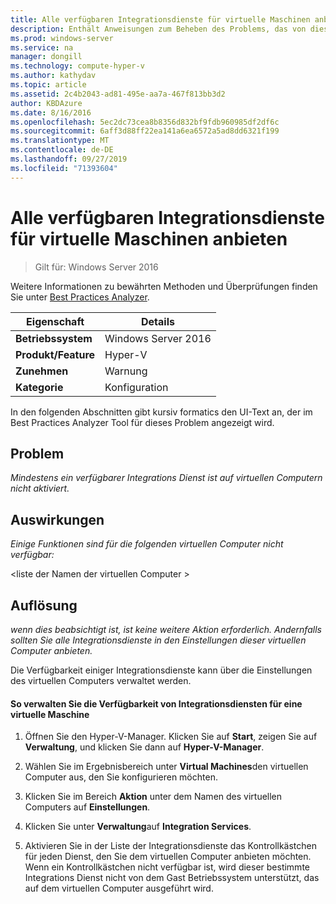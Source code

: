 ```yaml
---
title: Alle verfügbaren Integrationsdienste für virtuelle Maschinen anbieten
description: Enthält Anweisungen zum Beheben des Problems, das von dieser Best Practices Analyzer Regel gemeldet wird.
ms.prod: windows-server
ms.service: na
manager: dongill
ms.technology: compute-hyper-v
ms.author: kathydav
ms.topic: article
ms.assetid: 2c4b2043-ad81-495e-aa7a-467f813bb3d2
author: KBDAzure
ms.date: 8/16/2016
ms.openlocfilehash: 5ec2dc73cea8b8356d832bf9fdb960985df2df6c
ms.sourcegitcommit: 6aff3d88ff22ea141a6ea6572a5ad8dd6321f199
ms.translationtype: MT
ms.contentlocale: de-DE
ms.lasthandoff: 09/27/2019
ms.locfileid: "71393604"
---
```

# <a name="offer-all-available-integration-services-to-virtual-machines"></a>Alle verfügbaren Integrationsdienste für virtuelle Maschinen anbieten

>Gilt für: Windows Server 2016

Weitere Informationen zu bewährten Methoden und Überprüfungen finden Sie unter [Best Practices Analyzer](https://go.microsoft.com/fwlink/?LinkId=122786).
  
|Eigenschaft|Details|  
|-|-|  
|**Betriebssystem**|Windows Server 2016|  
|**Produkt/Feature**|Hyper-V|  
|**Zunehmen**|Warnung|  
|**Kategorie**|Konfiguration|  
  
In den folgenden Abschnitten gibt kursiv formatics den UI-Text an, der im Best Practices Analyzer Tool für dieses Problem angezeigt wird.  
  
## <a name="issue"></a>Problem  
  
*Mindestens ein verfügbarer Integrations Dienst ist auf virtuellen Computern nicht aktiviert.*  
  
## <a name="impact"></a>Auswirkungen  
  
*Einige Funktionen sind für die folgenden virtuellen Computer nicht verfügbar:*  
  
\<liste der Namen der virtuellen Computer >  
  
## <a name="resolution"></a>Auflösung  
  
*wenn dies beabsichtigt ist, ist keine weitere Aktion erforderlich. Andernfalls sollten Sie alle Integrationsdienste in den Einstellungen dieser virtuellen Computer anbieten.*  
  
Die Verfügbarkeit einiger Integrationsdienste kann über die Einstellungen des virtuellen Computers verwaltet werden.   
  
#### <a name="to-manage-the-availability-of-integration-services-to-a-virtual-machine"></a>So verwalten Sie die Verfügbarkeit von Integrationsdiensten für eine virtuelle Maschine  
  
1.  Öffnen Sie den Hyper-V-Manager. Klicken Sie auf **Start**, zeigen Sie auf **Verwaltung**, und klicken Sie dann auf **Hyper-V-Manager**.  
  
2.  Wählen Sie im Ergebnisbereich unter **Virtual Machines**den virtuellen Computer aus, den Sie konfigurieren möchten.  
  
3.  Klicken Sie im Bereich **Aktion** unter dem Namen des virtuellen Computers auf **Einstellungen**.  
  
4.  Klicken Sie unter **Verwaltung**auf **Integration Services**.  
  
5.  Aktivieren Sie in der Liste der Integrationsdienste das Kontrollkästchen für jeden Dienst, den Sie dem virtuellen Computer anbieten möchten. Wenn ein Kontrollkästchen nicht verfügbar ist, wird dieser bestimmte Integrations Dienst nicht von dem Gast Betriebssystem unterstützt, das auf dem virtuellen Computer ausgeführt wird.  
  


